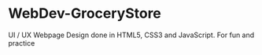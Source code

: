 # WebDev-GroceryStore
UI / UX Webpage Design done in HTML5, CSS3 and JavaScript. For fun and practice
